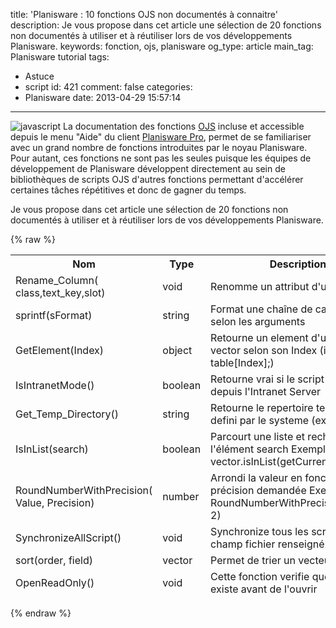 title: 'Planisware : 10 fonctions OJS non documentés à connaitre'
description: Je vous propose dans cet article une sélection de 20 fonctions non documentés à utiliser et à réutiliser lors de vos développements Planisware.
keywords: fonction, ojs, planisware
og_type: article
main_tag: Planisware tutorial
tags:
  - Astuce
  - script
id: 421
comment: false
categories:
  - Planisware
date: 2013-04-29 15:57:14
---

![javascript](/blog/wp-content/uploads/2012/10/javascript-150x150.jpg)
La documentation des fonctions [OJS](http://blog.tyneo.net/tag/script/ "Tous les articles à propos des Scripts") incluse et accessible depuis le menu "Aide" du client [Planisware Pro](http://fr.planisware.com/la-solution-planisware-vue-densemble "Vue d"), permet de se familiariser avec un grand nombre de fonctions introduites par le noyau Planisware. Pour autant, ces fonctions ne sont pas les seules puisque les équipes de développement de Planisware développent directement au sein de bibliothèques de scripts OJS d'autres fonctions permettant d'accélérer certaines tâches répétitives et donc de gagner du temps.

Je vous propose dans cet article une sélection de 20 fonctions non documentés à utiliser et à réutiliser lors de vos développements Planisware.
<!-- more -->
{% raw %}
<div class="table-responsive">
	<table class="table table-bordered table-striped">
	
<thead>
<tr><th>Nom</th><th>Type</th><th>Description</th><th>Dépendance</th></tr>

<tr><td>Rename_Column( class,text_key,slot)</td><td>void</td><td>Renomme un attribut d'une classe</td><td>OPX2_IT_LIBRARY</td></tr>
<tr><td>sprintf(sFormat)</td><td>string</td><td>Format une chaîne de caracteres selon les arguments</td><td>COMMON_@_LIBRARY</td></tr>
<tr><td>GetElement(Index)</td><td>object</td><td>Retourne un element d'un tableau ou vector selon son Index (identique a table[Index];)</td><td>COMMON_@_LIBRARY</td></tr>
<tr><td>IsIntranetMode()</td><td>boolean</td><td>Retourne vrai si le script est executé depuis l'Intranet Server</td><td>COMMON_@_LIBRARY</td></tr>
<tr><td>Get_Temp_Directory()</td><td>string</td><td>Retourne le repertoire temporaire defini par le systeme (ex: c:\temp)</td><td>COMMON_@_LIBRARY</td></tr>
<tr><td>IsInList(search)</td><td>boolean</td><td>Parcourt une liste et recherche l'élément search Exemple: vector.isInList(getCurrentUser())</td><td>COMMON_@_LIBRARY</td></tr>
<tr><td>RoundNumberWithPrecision( Value, Precision)</td><td>number</td><td>Arrondi la valeur en fonction de la précision demandée Exemple: RoundNumberWithPrecision(2.4332, 2)</td><td>COMMON_@_LIBRARY</td></tr>
<tr><td>SynchronizeAllScript()</td><td>void</td><td>Synchronize tous les scripts avec le champ fichier renseigné</td><td>COMMON_@_LIBRARY</td></tr>
<tr><td>sort(order, field)</td><td>vector</td><td>Permet de trier un vecteur</td><td>COMMON_@_LIBRARY</td></tr>
<tr><td>OpenReadOnly()</td><td>void</td><td>Cette fonction verifie que le fichier existe avant de l'ouvrir</td><td>COMMON_@_LIBRARY</td></tr>
</table>
</div>
{% endraw %}